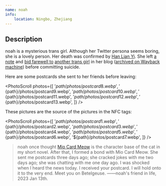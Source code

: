 ```yaml
---
name: noah
info:
    location: Ningbo, Zhejiang
---
```


## Description

noah is a mysterious trans girl. Although her Twitter persona seems boring, she is a lovely person.
Her death was confirmed by [Han Lian Yi](https://twitter.com/HANLIANYI520/status/1613697897203367938).
She left [a note](https://noname3031.one/article/rip_noah/index.html) and [bid farewell to](https://noname3031.one/article/rip_ani/index.html) [another trans girl](https://one-among.us/profile/Anilovr) in her blog ([archived on Wayback machine](https://web.archive.org/web/20230121030916/https://noname3031.one/)) before committing suicide.

Here are some postcards she sent to her friends before leaving:

<PhotoScroll photos={[
    '${path}/photos/postcard8.webp',
    '${path}/photos/postcard9.webp',
    '${path}/photos/postcard10.webp',
    '${path}/photos/postcard11.webp',
    '${path}/photos/postcard12.webp',
    '${path}/photos/postcard13.webp',
]} />

These pictures are the source of the pictures in the NFC tags:

<PhotoScroll photos={[
    '${path}/photos/postcard1.webp',
    '${path}/photos/postcard2.webp',
    '${path}/photos/postcard3.webp',
    '${path}/photos/postcard4.webp',
    '${path}/photos/postcard5.webp',
    '${path}/photos/postcard6.webp',
    '${path}/photos/postcard7.webp',
]} />

> noah once thought [Mio Card Meow](https://one-among.us/profile/MioCardMeow) is the character base of the cat in my short novel. After that, I formed a bond with Mio Card Meow.
> She sent me postcards three days ago; she cracked jokes with me two days ago; she was chatting with me one day ago. I was shocked when I heard the news today.
> I received your postcard. I will hold onto it to the very end.
> Meet you on Betelgeuse.
> ——noah's friend in life, 2023 Jan 13th.
